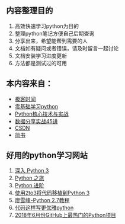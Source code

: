 ## 内容整理目的
1. 高效快速学习python为目的
2. 整理python笔记方便自己后期查询
3. 分享出来，希望能帮到需要的人
4. 文档如有疑问或者错误，请及时留言一起讨论
5. 文档安装学习进度更新
6. 方法都是测试过的可用

## 本内容来自：
* [极客时间](https://time.geekbang.org/)  
* [零基础学习python](https://time.geekbang.org/course/detail/98-8336)
* [Python核心技术与实战](https://time.geekbang.org/column/article/93915)
* [数据分享实战45讲](https://time.geekbang.org/column/article/73248)
* [CSDN](https://so.csdn.net/so/search/s.do?q=python&t=blog&o=&s=&l=) 
* [简书](https://www.jianshu.com/search?q=python&page=1&type=note)


## 好用的python学习网站
1. [深入 Python 3](http://www.ttlsa.com/docs/dive-into-python3/index.html)
2. [Python 之旅](http://funhacks.net/explore-python/)
3. [Python 进阶](https://eastlakeside.gitbooks.io/interpy-zh/content/slots_magic/)
4. [使用2to3将代码移植到Python 3](http://www.ttlsa.com/docs/dive-into-python3/porting-code-to-python-3-with-2to3.html)
5. [廖雪峰-Python 2.7教程](https://www.liaoxuefeng.com/wiki/897692888725344)
6. [代码这样写更优雅python](https://www.jianshu.com/p/2cf395d3fd82)
7. [2018年6月份GitHub上最热门的Python项目](http://developer.51cto.com/art/201807/579481.htm)